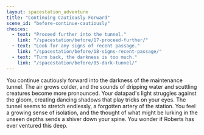 ```yaml
---
layout: spacestation_adventure
title: "Continuing Cautiously Forward"
scene_id: "before-continue-cautiously"
choices:
  - text: "Proceed further into the tunnel."
    link: "/spacestation/before/17-proceed-further/"
  - text: "Look for any signs of recent passage."
    link: "/spacestation/before/18-signs-recent-passage/"
  - text: "Turn back, the darkness is too much."
    link: "/spacestation/before/05-dark-tunnel/"
---
```


You continue cautiously forward into the darkness of the maintenance tunnel. The air grows colder, and the sounds of dripping water and scuttling creatures become more pronounced. Your datapad's light struggles against the gloom, creating dancing shadows that play tricks on your eyes. The tunnel seems to stretch endlessly, a forgotten artery of the station. You feel a growing sense of isolation, and the thought of what might be lurking in the unseen depths sends a shiver down your spine. You wonder if Roberts has ever ventured this deep.

